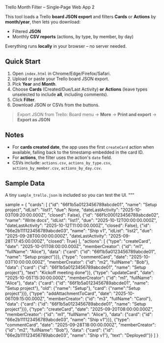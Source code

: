 Trello Month Filter – Single‑Page Web App 2

This tool loads a Trello **board JSON export** and filters **Cards** or **Actions** by **month/year**, then lets you download:
- Filtered **JSON**
- Monthly **CSV reports** (actions, by type, by member, by day)

Everything runs **locally** in your browser – no server needed.

## Quick Start
1. Open `index.html` in Chrome/Edge/Firefox/Safari.
2. Upload or paste your Trello board JSON export.
3. Pick **Year** and **Month**.
4. Choose **Cards** (Created/Due/Last Activity) **or** **Actions** (leave types unselected to include **all**, including comments).
5. Click **Filter**.
6. Download JSON or CSVs from the buttons.

> Export JSON from Trello: Board menu → **More** → **Print and export** → **Export as JSON**

## Notes
- For **cards created date**, the app uses the first `createCard` action when available, falling back to the timestamp embedded in the card ID.
- For **actions**, the filter uses the action's `date` field.
- CSVs include: `actions.csv`, `actions_by_type.csv`, `actions_by_member.csv`, `actions_by_day.csv`.

## Sample Data
A tiny `sample_trello.json` is included so you can test the UI.
"""

sample = {
  "cards": [
    {"id": "66f1b5a0123456789abcde01", "name": "Setup project", "idList": "list1", "due": None, "dateLastActivity": "2025-10-03T09:20:00.000Z", "closed": False},
    {"id": "66f1c000123456789abcde02", "name": "Write docs", "idList": "list1", "due": "2025-10-12T00:00:00.000Z", "dateLastActivity": "2025-10-12T11:00:00.000Z", "closed": False},
    {"id": "66e2b111123456789abcde03", "name": "Ship v1", "idList": "list2", "due": "2025-09-28T00:00:00.000Z", "dateLastActivity": "2025-09-28T17:45:00.000Z", "closed": True}
  ],
  "actions": [
    {"type": "createCard", "date": "2025-10-01T08:00:00.000Z", "memberCreator": {"id": "m1", "fullName": "Alice"}, "data": {"card": {"id": "66f1b5a0123456789abcde01", "name": "Setup project"}}},
    {"type": "commentCard", "date": "2025-10-03T10:00:00.000Z", "memberCreator": {"id": "m2", "fullName": "Bob"}, "data": {"card": {"id": "66f1b5a0123456789abcde01", "name": "Setup project"}, "text": "Kickoff meeting done"}},
    {"type": "updateCard", "date": "2025-10-05T15:30:00.000Z", "memberCreator": {"id": "m1", "fullName": "Alice"}, "data": {"card": {"id": "66f1b5a0123456789abcde01", "name": "Setup project"}, "old": {"name": "Setup"}, "card": {"name":"Setup project"}}},
    {"type": "addAttachmentToCard", "date": "2025-10-06T09:15:00.000Z", "memberCreator": {"id": "m3", "fullName": "Carol"}, "data": {"card": {"id": "66f1b5a0123456789abcde01", "name": "Setup project"}}},
    {"type": "createCard", "date": "2025-09-20T08:00:00.000Z", "memberCreator": {"id": "m1", "fullName": "Alice"}, "data": {"card": {"id": "66e2b111123456789abcde03", "name": "Ship v1"}}},
    {"type": "commentCard", "date": "2025-09-28T18:00:00.000Z", "memberCreator": {"id": "m2", "fullName": "Bob"}, "data": {"card": {"id": "66e2b111123456789abcde03", "name": "Ship v1"}, "text": "Deployed!"}}
  ]
}